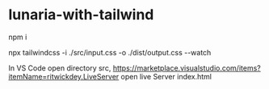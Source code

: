 # lunaria-with-tailwind
npm i


npx tailwindcss -i ./src/input.css -o ./dist/output.css --watch


In VS Code open directory src, https://marketplace.visualstudio.com/items?itemName=ritwickdey.LiveServer open live Server index.html
